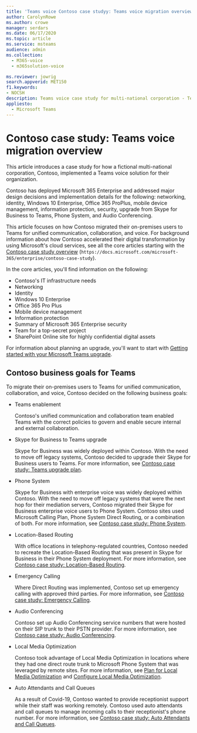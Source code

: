 ```yaml
---
title: 'Teams voice Contoso case studyy: Teams voice migration overview'
author: CarolynRowe
ms.author: crowe
manager: serdars
ms.date: 06/17/2020
ms.topic: article
ms.service: msteams
audience: admin
ms.collection: 
  - M365-voice
  - m365solution-voice

ms.reviewer: jowrig
search.appverid: MET150
f1.keywords:
- NOCSH
description: Teams voice case study for multi-national corporation - Teams voice migration overview.
appliesto: 
  - Microsoft Teams
---
```


# Contoso case study: Teams voice migration overview

This article introduces a case study for how a fictional multi-national corporation, Contoso, implemented a Teams voice solution for their organization.

Contoso has deployed Microsoft 365 Enterprise and addressed major design decisions and implementation details for the following: networking, identity, Windows 10 Enterprise, Office 365 ProPlus, mobile device management, information protection, security, upgrade from Skype for Business to Teams, Phone System, and Audio Conferencing.  

This article focuses on how Contoso migrated their on-premises users to Teams for unified communication, collaboration, and voice. For background information about how Contoso accelerated their digital transformation by using Microsoft's cloud services, see all the core articles starting with the [Contoso case study overview](/microsoft-365/enterprise/contoso-case-study) (`https://docs.microsoft.com/microsoft-365/enterprise/contoso-case-study`).

In the core articles, you'll find information on the following:  

- Contoso's IT infrastructure needs
- Networking
- Identity
- Windows 10 Enterprise
- Office 365 Pro Plus
- Mobile device management
- Information protection
- Summary of Microsoft 365 Enterprise security
- Team for a top-secret project
- SharePoint Online site for highly confidential digital assets

For information about planning an upgrade, you'll want to start with [Getting started with your Microsoft Teams upgrade](upgrade-start-here.md).

## Contoso business goals for Teams

To migrate their on-premises users to Teams for unified communication, collaboration, and voice, Contoso decided on the following business goals:

- Teams enablement 

  Contoso's unified communication and collaboration team enabled Teams with the correct policies to govern and enable secure internal and external collaboration. 

- Skype for Business to Teams upgrade 

  Skype for Business was widely deployed within Contoso. With the need to move off legacy systems, Contoso decided to upgrade their Skype for Business users to Teams. For more information, see [Contoso case study: Teams upgrade plan](voice-case-study-migration-plan.md).

- Phone System  

  Skype for Business with enterprise voice was widely deployed within Contoso. With the need to move off legacy systems that were the next hop for their mediation servers, Contoso migrated their Skype for Business enterprise voice users to Phone System. Contoso sites used Microsoft Calling Plan, Phone System Direct Routing, or a combination of both. For more information, see [Contoso case study: Phone System](voice-case-study-phone-system.md).

- Location-Based Routing 

  With office locations in telephony-regulated countries, Contoso needed to recreate the Location-Based Routing that was present in Skype for Business in their Phone System deployment. For more information, see [Contoso case study: Location-Based Routing](voice-case-study-location-based-routing.md).

- Emergency Calling 

  Where Direct Routing was implemented, Contoso set up emergency calling with approved third parties. For more information, see [Contoso case study: Emergency Calling](voice-case-study-emergency-calling.md).

- Audio Conferencing 

  Contoso set up Audio Conferencing service numbers that were hosted on their SIP trunk to their PSTN provider. For more information, see [Contoso case study: Audio Conferencing](voice-case-study-audio-conferencing.md). 

- Local Media Optimization 

  Contoso took advantage of Local Media Optimization in locations where they had one direct route trunk to Microsoft Phone System that was leveraged by remote sites. For more information, see [Plan for Local Media Optimization](direct-routing-media-optimization.md) and [Configure Local Media Optimization](direct-routing-media-optimization-configure.md).

- Auto Attendants and Call Queues

  As a result of Covid-19, Contoso wanted to provide receptionist support while their staff was working remotely. Contoso used auto attendants and call queues to manage incoming calls to their receptionist's phone number. For more information, see [Contoso case study: Auto Attendants and Call Queues](voice-case-study-call-queues.md).